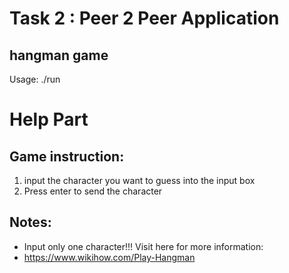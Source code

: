 # Task 2 : Peer 2 Peer Application

## hangman game

Usage: ./run

# Help Part

## Game instruction:

1. input the character you want to guess into the input box
2. Press enter to send the character
        
## Notes:

- Input only one character!!! 
Visit here for more information:
- https://www.wikihow.com/Play-Hangman